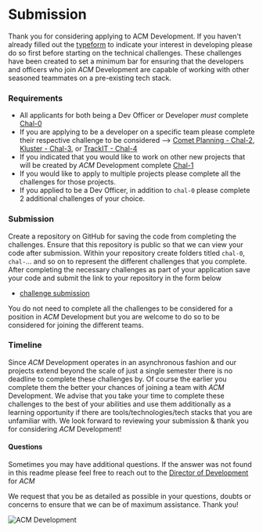 # Submission

Thank you for considering applying to ACM Development. If you haven't already filled out the [typeform](https://apply.acmutd.co/dev) to indicate your interest in developing please do so first before starting on the technical challenges. These challenges have been created to set a minimum bar for ensuring that the developers and officers who join _ACM_ Development are capable of working with other seasoned teammates on a pre-existing tech stack. 

### Requirements
 - All applicants for both being a Dev Officer or Developer _must_ complete [Chal-0](./chal-0/chal-0.md)
 - If you are applying to be a developer on a specific team please complete their respective challenge to be considered --> [Comet Planning - Chal-2](./chal-2/chal-2.md), [Kluster - Chal-3](./chal-3/chal-3.md), or [TrackIT - Chal-4](./chal-4/chal-4.md)
 - If you indicated that you would like to work on other new projects that will be created by _ACM_ Development complete [Chal-1](./chal-1/chal-1.md)
 - If you would like to apply to multiple projects please complete all the challenges for those projects. 
 - If you applied to be a Dev Officer, in addition to `chal-0` please complete 2 additional challenges of your choice.

### Submission

Create a repository on GitHub for saving the code from completing the challenges. Ensure that this repository is public so that we can view your code after submission. Within your repository create folders titled `chal-0`, `chal-`... and so on to represent the different challenges that you complete. After completing the necessary challenges as part of your application save your code and submit the link to your repository in the form below

 - [challenge submission](https://survey.acmutd.co/dev)

You do not need to complete all the challenges to be considered for a position in _ACM_ Development but you are welcome to do so to be considered for joining the different teams.

### Timeline

Since _ACM_ Development operates in an asynchronous fashion and our projects extend beyond the scale of just a single semester there is no deadline to complete these challenges by. Of course the earlier you complete them the better your chances of joining a team with _ACM_ Development. We advise that you take your time to complete these challenges to the best of your abilities and use them additionally as a learning opportunity if there are tools/technologies/tech stacks that you are unfamiliar with. We look forward to reviewing your submission & thank you for considering _ACM_ Development!

#### Questions

Sometimes you may have additional questions. If the answer was not found in this readme please feel free to reach out to the [Director of Development](mailto:development@acmutd.co) for _ACM_

We request that you be as detailed as possible in your questions, doubts or concerns to ensure that we can be of maximum assistance. Thank you!

![ACM Development](https://www.acmutd.co/brand/Development/Banners/light_dark_background.png)